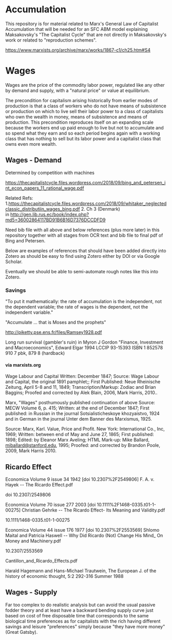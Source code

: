 # Accumulation

This repository is for material related to Marx's General Law of Capitalist Accumulation that will be needed for an SFC ABM model explaining Maksakovsky's "The Capitalist Cycle" that are not directly in Maksakovsky's work or related to "reproduction schemes".

https://www.marxists.org/archive/marx/works/1867-c1/ch25.htm#S4

# Wages

Wages are the price of the commodity labor power, regulated like any other by demand and supply, with a "natural price" or value at equilibrium.

The precondition for capitalism arising historically from earlier modes of production is that a class of workers who do not have means of subsistence or production on which to live sell their labor power to a class of capitalists who own the wealth in money, means of subsistence and means of production. This precondition reproduces itself on an expanding scale because the workers end up paid enough to live but not to accumulate and so spend what they earn and so each period begins again with a working class that has nothing to sell but its labor power and a capitalist class that owns even more wealth. 

## Wages - Demand

Determined by competition with machines

https://thecapitalistcycle.files.wordpress.com/2018/09/bing_and_petersen_int_econ_papers_11_rational_wage.pdf

Related Refs:
1.https://thecapitalistcycle.files.wordpress.com/2018/09/whitaker_neglectedclassic_distributiin_wages_bing.pdf
2. Ch 3 (Denmark) in http://gen.lib.rus.ec/book/index.php?md5=36002864117BD91B6B16D7376DCCDFD9

Need bib file with all above and below references (plus more later) in this repository together with all stages from OCR text and bib file to final pdf of Bing and Petersen.

Below are examples of references that should have been added directly into Zotero as should be easy to find using Zotero either by DOI or via Google Scholar.

Eventually we should be able to semi-automate rough notes like this into Zotero.

### Savings

"To put it mathematically:
the rate of accumulation is the independent, not the dependent
variable; the rate of wages is the dependent, not the independent
variable."

"Accumulate ... that is Moses and the prophets"

http://piketty.pse.ens.fr/files/Ramsey1928.pdf

Long run survival (gambler's ruin) in Myron J Gordon "Finance, Investment and Macroeconomics", Edward Elgar 1994
LCCIP 93-15393 ISBN 1 852578 910 7 pbk, 879 8 (hardback)

#### via marxists.org

Wage Labour and Capital
Written: December 1847;
Source: Wage Labour and Capital, the original 1891 pamphlet;;
First Published: Neue Rheinische Zeitung, April 5-8 and 11, 1849;
Transcription/Markup: Zodiac and Brian Baggins;
Proofed and corrected by Alek Blain, 2006, Mark Harris, 2010..

Marx, "Wages" posthumously published continuation of above
Source: MECW Volume 6, p. 415;
Written: at the end of December 1847;
First published: in Russian in the journal Sotsialisticheskoye khozyaistvo, 1924 and in German in the journal Unter dem Banner des Marxismus, 1925.

Source: Marx, Karl. Value, Price and Profit. New York: International Co., Inc, 1969;
Written: between end of May and June 27, 1865;
First published: 1898;
Edited: by Eleanor Marx Aveling;
HTML Mark-up: Mike Ballard, miballard@stanford.edu, 1995; Proofed: and corrected by Brandon
Poole, 2009, Mark Harris 2010.

## Ricardo Effect

Economica Volume 9 issue 34 1942 [doi 10.2307%2F2549806] F. A. v. Hayek -- The Ricardo Effect.pdf

doi 10.2307/2549806

Economica Volume 70 issue 277 2003 [doi 10.1111%2F1468-0335.t01-1-00275] Christian Gehrke -- The Ricardo Effect- Its Meaning and Validity.pdf

10.1111/1468-0335.t01-1-00275

Economica Volume 44 issue 176 1977 [doi 10.2307%2F2553569] Shlomo Maital and Patricia Haswell -- Why Did Ricardo (Not) Change His Mind_ On Money and Machinery.pdf

10.2307/2553569

Cantillon_and_Ricardo_Effects.pdf

Harald Hagemann and Hans-Michael Trautwein, The European J. of the history of economic thought,
5:2 292-316 Summer 1988

## Wages - Supply

Far too complex to do realistic analysis but can avoid the usual passive fodder theory and at least have a backward bending supply curve just based on cost of free disposable time that corresponds to the same biological time preferences as for capitalists with the rich having different savings and leisure "preferences" simply because "they have more money" (Great Gatsby).
